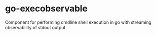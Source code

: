 # go-execobservable
Component for performing cmdline shell execution in go with streaming observability of stdout output
